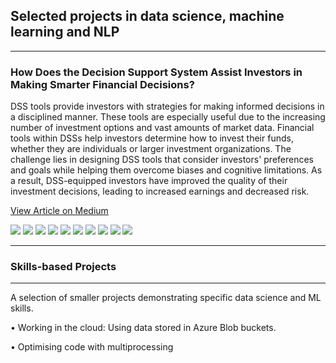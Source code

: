 ## Selected projects in data science, machine learning and NLP

--- 
### How Does the Decision Support System Assist Investors in Making Smarter Financial Decisions?

DSS tools provide investors with strategies for making informed decisions in a disciplined manner. These tools are especially useful due to the increasing number of investment options and vast amounts of market data. Financial tools within DSSs help investors determine how to invest their funds, whether they are individuals or larger investment organizations. The challenge lies in designing DSS tools that consider investors' preferences and goals while helping them overcome biases and cognitive limitations. As a result, DSS-equipped investors have improved the quality of their investment decisions, leading to increased earnings and decreased risk.

<a href="https://medium.com/@kmsibu/how-does-the-decision-support-system-assist-investors-in-making-smarter-financial-decisions-5f17f8d885a" target="_blank">View Article on Medium</a>

[![](https://img.shields.io/badge/R-276DC3?style=for-the-badge&logo=r&logoColor=white)](#) [![](https://img.shields.io/badge/Python-14354C?style=for-the-badge&logo=python&logoColor=white)](#) [![](https://img.shields.io/badge/TensorFlow-FF6F00?style=for-the-badge&logo=tensorflow&logoColor=white)](#) [![](https://img.shields.io/badge/SQL-07405E?style=for-the-badge&logo=sqlite&logoColor=white)](#) [![](https://img.shields.io/badge/NoSQL-4EA94B?style=for-the-badge&logo=mongodb&logoColor=white)](#) [![](https://img.shields.io/badge/Apache%20Hadoop-66CCFF?style=for-the-badge&logo=apachehadoop&logoColor=black)](#) [![](https://img.shields.io/badge/Spark%20AR-FF5C83?style=for-the-badge&logo=Spark%20AR&logoColor=white)](#) [![](https://img.shields.io/badge/Tableau-E97627?style=for-the-badge&logo=Tableau&logoColor=white)](#) [![](https://img.shields.io/badge/scikit--learn-%23F7931E.svg?style=for-the-badge&logo=scikit-learn&logoColor=white)](#) [![](https://img.shields.io/badge/power_bi-F2C811?style=for-the-badge&logo=powerbi&logoColor=black)](#)

---
### Skills-based Projects
---
A selection of smaller projects demonstrating specific data science and ML skills.

•	Working in the cloud: Using data stored in Azure Blob buckets.

•	Optimising code with multiprocessing

